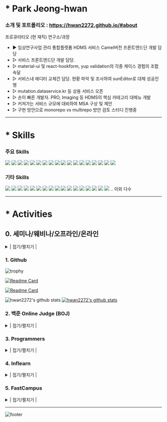 <!--![header](https://capsule-render.vercel.app/api?type=waving&color=timeGradient&height=200&section=header&text=Hello%20World&animation=twinkling&fontSize=50&fontColor=64ffe2)
-->

# * Park Jeong-hwan 

### 소개 및 포트폴리오 : https://hwan2272.github.io/#about

프로큐라티오 (현 재직)
연구소/과장

- ▶ 임상연구사업 관리 통합플랫폼 HDMS 서비스 Camel버전 프론트엔드단 개발 담당
- ▷ 서비스 프론트엔드단 개발 담당.
- ▷ material-ui 및 react-hookform, yup validation의 각종 케이스 경험의 조합 숙달
- ▷ 서비스내 에디터 교체건 담당. 현황 파악 및 조사하여 sunEditor로 대체 성공진행
- ▷ mutation.dataservice.kr 등 상용 서비스 오픈
- ▷ 손이 빠른 개발자. PRO, Imaging 등 HDMS의 핵심 카테고리 대메뉴 개발
- ▷ 커져가는 서비스 규모에 대비하여 MSA 구상 및 제안
- ▷ 구현 방안으로 monorepo vs multirepo 방안 검토 스터디 진행중

---------------
# * Skills

### 주요 Skills

<img src="https://img.shields.io/badge/HTML5-E34F26?style=for-the-badge&logo=html5&logoColor=white"> <img src="https://img.shields.io/badge/react-61DAFB?style=for-the-badge&logo=react&logoColor=black"> <img src="https://img.shields.io/badge/vue.js-4FC08D?style=for-the-badge&logo=vue.js&logoColor=white"> <img src="https://img.shields.io/badge/CSS3-1572B6?style=for-the-badge&logo=css3&logoColor=white"> <img src="https://img.shields.io/badge/JavaScript-323330?style=for-the-badge&logo=javascript&logoColor=F7DF1E"> <img src="https://img.shields.io/badge/TypeScript-007ACC?style=for-the-badge&logo=typescript&logoColor=white"> <img src="https://img.shields.io/badge/jquery-0769AD?style=for-the-badge&logo=jquery&logoColor=white"> <img src="https://img.shields.io/badge/JAVA-007396?style=for-the-badge&logo=java&logoColor=white"> <img src="https://img.shields.io/badge/Spring-6DB33F?style=for-the-badge&logo=Spring&logoColor=white"> <img src="https://img.shields.io/badge/Spring_Boot-F2F4F9?style=for-the-badge&logo=spring-boot"> <img src="https://img.shields.io/badge/mysql-4479A1?style=for-the-badge&logo=mysql&logoColor=white"> <img src="https://img.shields.io/badge/mariaDB-003545?style=for-the-badge&logo=mariaDB&logoColor=white"> <img src="https://img.shields.io/badge/oracle-F80000?style=for-the-badge&logo=oracle&logoColor=white"> <img src="https://img.shields.io/badge/linux-FCC624?style=for-the-badge&logo=linux&logoColor=black"> <img src="https://img.shields.io/badge/apache tomcat-F8DC75?style=for-the-badge&logo=apachetomcat&logoColor=white"> <img src="https://img.shields.io/badge/GIT-E44C30?style=for-the-badge&logo=git&logoColor=white"> <img src="https://img.shields.io/badge/Jenkins-D24939?style=for-the-badge&logo=Jenkins&logoColor=white"> <img src="https://img.shields.io/badge/Jira-0052CC?style=for-the-badge&logo=Jira&logoColor=white">


### 기타 Skills

<img src="https://img.shields.io/badge/Redux-593D88?style=for-the-badge&logo=redux&logoColor=white"> <img src="https://img.shields.io/badge/Swagger-85EA2D?style=for-the-badge&logo=Swagger&logoColor=white"> <img src="https://img.shields.io/badge/Spring_Security-6DB33F?style=for-the-badge&logo=Spring-Security&logoColor=white"> <img src="https://img.shields.io/badge/Eclipse-2C2255?style=for-the-badge&logo=eclipse&logoColor=white"> <img src="https://img.shields.io/badge/VSCode-0078D4?style=for-the-badge&logo=visual%20studio%20code&logoColor=white"> <img src="https://img.shields.io/badge/Bootstrap-563D7C?style=for-the-badge&logo=bootstrap&logoColor=white"> <img src="https://img.shields.io/badge/JWT-000000?style=for-the-badge&logo=JSON%20web%20tokens&logoColor=white"> <img src="https://img.shields.io/badge/Junit5-25A162?style=for-the-badge&logo=junit5&logoColor=white"> <img src="https://img.shields.io/badge/rabbitmq-%23FF6600.svg?&style=for-the-badge&logo=rabbitmq&logoColor=white"> <img src="https://img.shields.io/badge/Apache_Kafka-231F20?style=for-the-badge&logo=apache-kafka&logoColor=white"> <img src="https://img.shields.io/badge/Prometheus-000000?style=for-the-badge&logo=prometheus&labelColor=000000"> <img src="https://img.shields.io/badge/Grafana-F2F4F9?style=for-the-badge&logo=grafana&logoColor=orange&labelColor=F2F4F9"> <img src="https://img.shields.io/badge/Docker-2CA5E0?style=for-the-badge&logo=docker&logoColor=white"> <img src="https://img.shields.io/badge/Amazon_AWS-FF9900?style=for-the-badge&logo=amazonaws&logoColor=white"> <img src="https://img.shields.io/badge/Svelte-4A4A55?style=for-the-badge&logo=svelte&logoColor=FF3E00"> <img src="https://img.shields.io/badge/Ruby_on_Rails-CC0000?style=for-the-badge&logo=ruby-on-rails&logoColor=white"> <img src="https://img.shields.io/badge/Postman-FF6C37?style=for-the-badge&logo=Postman&logoColor=white"> .. 이외 다수

---------------
# * Activities


## 0. 세미나/웨비나/오프라인/온라인
<!--## 참석후기

[![Readme Card](https://github-readme-stats.vercel.app/api/pin/?username=hwan2272&repo=webinar&show_owner=true&theme=maroongold)](https://github.com/hwan2272/webinar)-->

<details>
<summary> | 접기/펼치기 | </summary>

## 2023-10-25 "[우아한테크세미나] 글 쓰는 우아한 개발자"

- 분류 : `온라인`, `YouTube Live`
- 주최: `우아한형제들`, `우아한Tech`
- 일시: 10. 25(수) 19:00 ~ 20:40

## 2022-11-16 "[Goorm COMMIT]성장:: 개발자들의 평생 과제"

- 분류: `웨비나`, `커리어`
- 주최: `COMMIT`, `Goorm.io`
- 일시: 11. 16(수) 19:00 ~ 22:00

## 2022-10-19 "[Goorm COMMIT]시니어 개발자가 말하는 나만의 원칙"

- 분류: `웨비나`, `커리어`
- 주최: `COMMIT`, `Goorm.io`
- 일시: 10. 19(수) 19:00 ~ 22:00

## 2022-08-31 "[토크쇼] 8월 우아한테크세미나 토크쇼 | 개발자가 꼭 알아야 할 애플리케이션 보안: 입문부터 놓치면 안될 트렌드까지?!"

- 분류 : `온라인`, `YouTube Live`
- 주최: `우아한형제들`, `우아한Tech`
- 일시: 08. 31(수) 19:00 ~ 21:00

## 2022-07-27 "[토크쇼] 7월 우아한테크세미나 토크쇼 | 개발자도 글을 잘 써야 한다고요?! : 개발자를 위한 글쓰기 코칭의 시간 with 테크니컬 라이팅 코치"

- 분류 : `온라인`, `YouTube Live`
- 주최: `우아한형제들`, `우아한Tech`
- 일시: 07. 27(수) 19:00 ~ 21:00

## 2022-07-26 "[Webinar] Okta Identity Korea - 개발자의,개발자에 의한,개발자를 위한 개발자 중심의 Okta Identity 플랫폼"

- 분류: `웨비나`, `LiveStorm`
- 주최: `Okta Identity Korea` (https://www.okta.com)
- 일시: 07. 19(X) => 07. 26(화) 14:00 ~ 15:00

## 2022-07-21 "[Online&Offline] 2022 Google I/O Extended for Maps in Seoul"

- 분류: `온라인`, `오프라인`, `클라우드`
- 주최: `Google Maps Platform`, `SPH` (https://www.sphinfo.com/gmp220708/)
- 일시: 07. 21(목) 14:00 ~ 16:30
- 입장 확정 문자 옴, 오프라인으로 방문 예정 -> 오프라인 방문 완료 후기작성중

## 2022-07-13 "[Webinar] 한국오라클 - 오픈서치 기반 오라클 클라우드의 Search Service 알아보기"

- 분류: `웨비나`, `클라우드`
- 주최: `오라클`
- 일시: 07. 13(수) 17:00 ~ 18:00

## 2022-06-29 "[토크쇼] 6월 우아한테크세미나 토크쇼 | 프로덕트를 만드는 사람들: 안 된다고 하지 말아요, 개발자/디자이너/기획자 삼파전"

- 분류 : `온라인`, `YouTube Live`
- 주최: `우아한형제들`, `우아한Tech`
- 일시: 06. 29(수) 19:00 ~ 21:00

## 2022-06-26 "[Offline&Webinar] Flutter Korea - Flutter I/O Extended Korea 2022"

- 분류: `웨비나`, `Flutter`
- 주최: `Flutter Korea`
- 일시: 06. 26(일) 14:00 ~ 18:20

## 2022-06-22 "[Meetup] VMware Tanzu Korea - Korea Spring Meetup with Josh Long"

- 분류: `웨비나`, `스프링`
- 주최: `VMware Tanzu Korea`
- 일시: 06. 22(수) 14:00 ~ 17:00

## 2022-05-30 "[토크쇼] 우아한형제들 개발자가 푸는, 공부하고 성장하는 노하우?! : 5월 우아한테크세미나(https://www.youtube.com/watch?v=QutIXPbKWpw)"

- 분류 : `온라인`, `YouTube Live`
- 주최: `우아한형제들`, `우아한Tech`
- 일시: 05. 30(월) 19:00 ~ 21:00

## 2022-05-26 "[OKKY 5월 세미나] 실전 MSA 경험 공유(https://okky.kr/article/1229709)"

- 분류: `웨비나`, `MSA`
- 주최: `okky`
- 일시: 05. 26(목) 20:00 ~ 22:00

</details>


### 1. Github

![trophy](https://github-profile-trophy.vercel.app/?username=hwan2272&theme=nord&column=4)

[![Readme Card](https://github-readme-stats.vercel.app/api/pin/?username=hwan2272&repo=react_seoulparks&show_owner=true&theme=maroongold)](https://github.com/hwan2272/react_seoulparks)

[![Readme Card](https://github-readme-stats.vercel.app/api/pin/?username=hwan2272&repo=msa_ecomms&show_owner=true&theme=maroongold)](https://github.com/hwan2272/msa_ecomms)

![hwan2272's github stats](https://github-readme-stats.vercel.app/api?username=hwan2272&show_icons=true&theme=nord)
[![hwan2272's github stats](https://github-readme-stats.vercel.app/api/top-langs/?username=hwan2272&show_icons=true&icon_color=004386&layout=compact&theme=nord)](https://github.com/hwan2272)


### 2. 백준 Online Judge (BOJ)

<details>
<summary> | 접기/펼치기 | </summary>

https://www.acmicpc.net/

https://solved.ac/


### 2-1. `맞았습니다!!` - 현재 126

https://www.acmicpc.net/status?user_id=hwan2272&result_id=4

![맞았습니다!!리스트_20220421](https://user-images.githubusercontent.com/65170244/164453450-4f07f8df-3974-4e99-b048-6574c9c16e52.jpg)


### 2-2. solved.ac (BOJ 티어평가) - 현재 SILVER II

[![solved.ac tier](http://mazassumnida.wtf/api/v2/generate_badge?boj=hwan2272)](https://solved.ac/hwan2272)

![rating_20220428](https://user-images.githubusercontent.com/65170244/165758053-6458f7e8-4de9-475a-ae91-80c5577ead47.jpg)

![rating_20220428_2](https://user-images.githubusercontent.com/65170244/165758651-11f030cc-4af9-4e65-91fb-366e78e6b422.jpg)

</details>

### 3. Programmers
<details>
<summary> | 접기/펼치기 | </summary>

### 3-1. 과제관-주문관리 API 서버 개발
https://programmers.co.kr/skill_check_assignments/232

![programmers 과제관-주문관리 API 서버 개발](https://user-images.githubusercontent.com/65170244/161106637-70572cf8-0cb7-465e-b82c-c1872a5d8192.png)


### 3-2. SQL Kit (완료)
https://programmers.co.kr/learn/challenges?tab=sql_practice_kit

![programmers SQL Kit완료](https://user-images.githubusercontent.com/65170244/161099567-3d1b96fd-d856-4f10-8eff-ce571606ec8f.png)


### 3-3. 코테 연습 Kit (진행)
https://programmers.co.kr/learn/challenges?tab=algorithm_practice_kit

![programmers 코테연습 (해결중)_3](https://user-images.githubusercontent.com/65170244/162095297-aa15ea93-6a1c-4115-a64c-7316e433c4fd.png)

</details>

### 4. Inflearn 

<details>
<summary> | 접기/펼치기 | </summary>

### 4-1. 수강 목록

https://www.inflearn.com/

![Inflearn 보유 강의_20220524](https://user-images.githubusercontent.com/65170244/169959912-892a4a52-3bdb-4988-a81f-e53d8ec60fa8.jpg)

### 4-2. 인강 기여

https://www.inflearn.com/chats/541160

강사님이 클래스를 4개 나누어 작업한 것을 코드량을 줄여보고자 하여 Dto 1개 클래스로 통합 및 세팅(DtoV1), 이후 자체 개선점발견으로 개선(DtoV2)
- https://github.com/hwan2272/msa_ecomms/blob/main/order-service/src/main/java/com/hwan2272/msaecomms/dto/KafkaConnectOrderDtoV1.java
- https://github.com/hwan2272/msa_ecomms/blob/main/order-service/src/main/java/com/hwan2272/msaecomms/dto/KafkaConnectOrderDtoV2.java

</details>

### 5. FastCampus

<details>
<summary> | 접기/펼치기 | </summary>

### 5-1. 수강 목록

https://fastcampus.co.kr/dev_online_bedata

[백엔드 개발자를 위한 한 번에 끝내는 대용량 데이터 & 트래픽 처리 초격차 패키지 Online]

</details>

---------------

![footer](https://capsule-render.vercel.app/api?type=waving&color=timeGradient&height=150&section=footer&text=Best%20Regards.&animation=twinkling&fontSize=50&fontColor=64ffe2)
